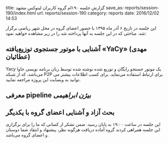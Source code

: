 title: گزارش جلسه ۱۹۰ام گروه کاربران لینوکس مشهد
save_as: reports/session-190/index.html
url: reports/session-190
category: reports
date: 2016/12/02 14:53

این جلسه در تاریخ ۶ آذر ماه ۱۳۹۵ با حضور اعضای گروه در محل شهر ریاضی برگزار شد. مباحثی که در این جلسه به آنها پرداخته شد را در زیر مشاهده خواهید نمود:

<!--more-->

## آشنایی با موتور جستجوی توزیع‌یافته «YaCy» (مهدی عطائیان)
‏Yacy یک موتور جستجو رایگان و توزیع شده نوشته شده توسط زبان برنامه نویسی جاوا می‌باشد. که از شبکه P2P برای ارتباط استفاده می‌نماید. برای کسب اطلاعات بیشتر می توانید به وبسایت این پروژه مراجعه نمایید.

## معرفی pipeline *بیژن ابراهیمی*
## بحث آزاد و آشنایی اعضای گروه با یکدیگر

این جلسه در ساعت ۱۹:۰۰ به پایان رسید. ضمن تشکر از کسانی که ما را برای برگزاری این جلسه همراهی کردند گروه آماده دریافت هرگونه نظر، پیشنهاد و انتقاد شما دوستان و اعضای گروه می‌باشد.
